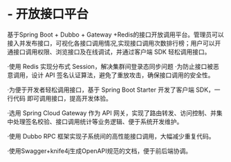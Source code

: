 # - 开放接口平台
基于Spring Boot + Dubbo + Gateway +Redis的接口开放调用平台。管理员可以接入并发布接口，可视化各接口调用情况,实现接口调用次数排行榜；用户可以开通接口调用权限、浏览接口及在线调试，并通过客户端 SDK 轻松调用接口。

·使用 Redis 实现分布式 Session，解决集群间登录态同步问题
·为防止接口被恶意调用，设计 API 签名认证算法，避免了重放攻击，确保接口调用的安全性。

·为便于开发者轻松调用接口，基于 Spring Boot Starter 开发了客户端 SDK，一行代码 即可调用接口，提高开发体验。

·选用 Spring Cloud Gateway 作为 API 网关，实现了路由转发、访问控制、并集中处理签名校验、接口调用统计等业务逻辑、便于系统开发维护。

·使用 Dubbo RPC 框架实现子系统间的高性能接口调用，大幅减少重复代码。

·使用Swagger+knife4j生成OpenAPI规范的文档，便于前后端协调。
